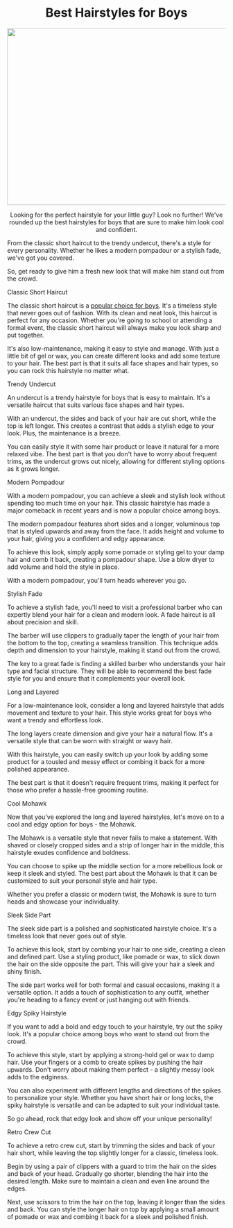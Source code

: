 <div>
<div>
<div>
<h1 style="text-align: center;">Best Hairstyles for Boys</h1>
<p style="text-align: center;"><a href="https://beardoholic.com/boys-haircuts/"><img src="https://media.istockphoto.com/id/1430364882/photo/a-teenager-in-a-beauty-salon-gets-a-haircut-a-hairdresser-cuts-a-teenage-boys-hair.jpg?s=612x612&amp;w=0&amp;k=20&amp;c=ZXnlpMVhn03dPznLmQMIXGa9WUIHzypdoho_xpaOmHQ=" alt="" width="612" height="407" /></a></p>
</div>
<div>
<p style="text-align: center;">Looking for the perfect hairstyle for your little guy? Look no further! We've rounded up the best hairstyles for boys that are sure to make him look cool and confident.</p>
</div>
<div>
<p>From the classic short haircut to the trendy undercut, there's a style for every personality. Whether he likes a modern pompadour or a stylish fade, we've got you covered.</p>
</div>
<div>
<p>So, get ready to give him a fresh new look that will make him stand out from the crowd.</p>
</div>
<div>
<p>Classic Short Haircut</p>
</div>
<div>
<p>The classic short haircut is a <a href="https://beardoholic.com/boys-haircuts/">popular choice for boys</a>. It's a timeless style that never goes out of fashion. With its clean and neat look, this haircut is perfect for any occasion. Whether you're going to school or attending a formal event, the classic short haircut will always make you look sharp and put together.</p>
</div>
<div>
<p>It's also low-maintenance, making it easy to style and manage. With just a little bit of gel or wax, you can create different looks and add some texture to your hair. The best part is that it suits all face shapes and hair types, so you can rock this hairstyle no matter what.</p>
</div>
<div>
<p>Trendy Undercut</p>
</div>
<div>
<p>An undercut is a trendy hairstyle for boys that is easy to maintain. It's a versatile haircut that suits various face shapes and hair types.</p>
</div>
<div>
<p>With an undercut, the sides and back of your hair are cut short, while the top is left longer. This creates a contrast that adds a stylish edge to your look. Plus, the maintenance is a breeze.</p>
</div>
<div>
<p>You can easily style it with some hair product or leave it natural for a more relaxed vibe. The best part is that you don't have to worry about frequent trims, as the undercut grows out nicely, allowing for different styling options as it grows longer.</p>
</div>
<div>
<p>Modern Pompadour</p>
</div>
<div>
<p>With a modern pompadour, you can achieve a sleek and stylish look without spending too much time on your hair. This classic hairstyle has made a major comeback in recent years and is now a popular choice among boys.</p>
</div>
<div>
<p>The modern pompadour features short sides and a longer, voluminous top that is styled upwards and away from the face. It adds height and volume to your hair, giving you a confident and edgy appearance.</p>
</div>
<div>
<p>To achieve this look, simply apply some pomade or styling gel to your damp hair and comb it back, creating a pompadour shape. Use a blow dryer to add volume and hold the style in place.</p>
</div>
<div>
<p>With a modern pompadour, you'll turn heads wherever you go.</p>
</div>
<div>
<p>Stylish Fade</p>
</div>
<div>
<p>To achieve a stylish fade, you'll need to visit a professional barber who can expertly blend your hair for a clean and modern look. A fade haircut is all about precision and skill.</p>
</div>
<div>
<p>The barber will use clippers to gradually taper the length of your hair from the bottom to the top, creating a seamless transition. This technique adds depth and dimension to your hairstyle, making it stand out from the crowd.</p>
</div>
<div>
<p>The key to a great fade is finding a skilled barber who understands your hair type and facial structure. They will be able to recommend the best fade style for you and ensure that it complements your overall look.</p>
</div>
<div>
<p>Long and Layered</p>
</div>
<div>
<p>For a low-maintenance look, consider a long and layered hairstyle that adds movement and texture to your hair. This style works great for boys who want a trendy and effortless look.</p>
</div>
<div>
<p>The long layers create dimension and give your hair a natural flow. It's a versatile style that can be worn with straight or wavy hair.</p>
</div>
<div>
<p>With this hairstyle, you can easily switch up your look by adding some product for a tousled and messy effect or combing it back for a more polished appearance.</p>
</div>
<div>
<p>The best part is that it doesn't require frequent trims, making it perfect for those who prefer a hassle-free grooming routine.</p>
</div>
<div>
<p>Cool Mohawk</p>
</div>
<div>
<p>Now that you've explored the long and layered hairstyles, let's move on to a cool and edgy option for boys - the Mohawk.</p>
</div>
<div>
<p>The Mohawk is a versatile style that never fails to make a statement. With shaved or closely cropped sides and a strip of longer hair in the middle, this hairstyle exudes confidence and boldness.</p>
</div>
<div>
<p>You can choose to spike up the middle section for a more rebellious look or keep it sleek and styled. The best part about the Mohawk is that it can be customized to suit your personal style and hair type.</p>
</div>
<div>
<p>Whether you prefer a classic or modern twist, the Mohawk is sure to turn heads and showcase your individuality.</p>
</div>
<div>
<p>Sleek Side Part</p>
</div>
<div>
<p>The sleek side part is a polished and sophisticated hairstyle choice. It's a timeless look that never goes out of style.</p>
</div>
<div>
<p>To achieve this look, start by combing your hair to one side, creating a clean and defined part. Use a styling product, like pomade or wax, to slick down the hair on the side opposite the part. This will give your hair a sleek and shiny finish.</p>
</div>
<div>
<p>The side part works well for both formal and casual occasions, making it a versatile option. It adds a touch of sophistication to any outfit, whether you're heading to a fancy event or just hanging out with friends.</p>
</div>
<div>
<p>Edgy Spiky Hairstyle</p>
</div>
<div>
<p>If you want to add a bold and edgy touch to your hairstyle, try out the spiky look. It's a popular choice among boys who want to stand out from the crowd.</p>
</div>
<div>
<p>To achieve this style, start by applying a strong-hold gel or wax to damp hair. Use your fingers or a comb to create spikes by pushing the hair upwards. Don't worry about making them perfect - a slightly messy look adds to the edginess.</p>
</div>
<div>
<p>You can also experiment with different lengths and directions of the spikes to personalize your style. Whether you have short hair or long locks, the spiky hairstyle is versatile and can be adapted to suit your individual taste.</p>
</div>
<div>
<p>So go ahead, rock that edgy look and show off your unique personality!</p>
</div>
<div>
<p>Retro Crew Cut</p>
</div>
<div>
<p>To achieve a retro crew cut, start by trimming the sides and back of your hair short, while leaving the top slightly longer for a classic, timeless look.</p>
</div>
<div>
<p>Begin by using a pair of clippers with a guard to trim the hair on the sides and back of your head. Gradually go shorter, blending the hair into the desired length. Make sure to maintain a clean and even line around the edges.</p>
</div>
<div>
<p>Next, use scissors to trim the hair on the top, leaving it longer than the sides and back. You can style the longer hair on top by applying a small amount of pomade or wax and combing it back for a sleek and polished finish.</p>
</div>
</div>
</div>
